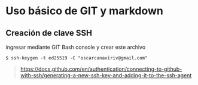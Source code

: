 # Uso básico de GIT y markdown
## Creación de clave SSH

ingresar mediante GIT Bash console y crear este archivo

```
$ ssh-keygen -t ed25519 -C "oscarcanaviriv@gmail.com"

```

> https://docs.github.com/en/authentication/connecting-to-github-with-ssh/generating-a-new-ssh-key-and-adding-it-to-the-ssh-agent
